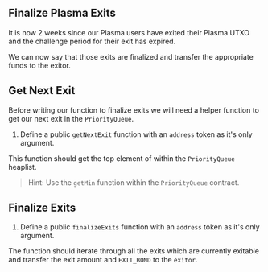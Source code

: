## Finalize Plasma Exits

It is now 2 weeks since our Plasma users have exited their Plasma UTXO and the challenge period for their exit has expired. 

We can now say that those exits are finalized and transfer the appropriate funds to the exitor.

## Get Next Exit

Before writing our function to finalize exits we will need a helper function to get our next exit in the `PriorityQueue`.

1. Define a public `getNextExit` function with an `address` token as it's only argument.

This function should get the top element of within the `PriorityQueue` heaplist.

> Hint: Use the `getMin` function within the `PriorityQueue` contract.

## Finalize Exits
1. Define a public `finalizeExits` function with an `address` token as it's only argument.

The function should iterate through all the exits which are currently exitable and transfer the exit amount and `EXIT_BOND` to the `exitor`.
